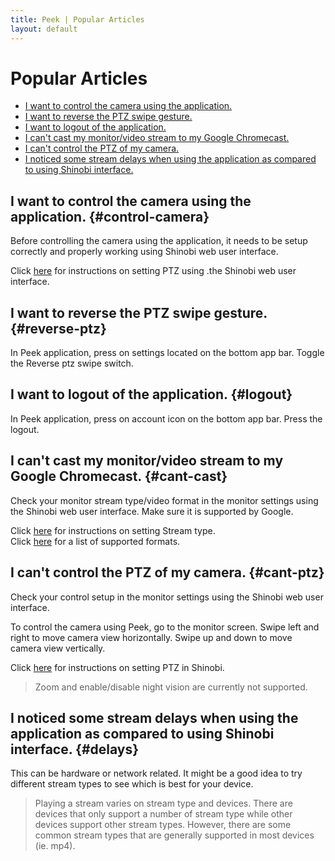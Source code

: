 ```yaml
---
title: Peek | Popular Articles
layout: default
---
```

# Popular Articles


* [I want to control the camera using the application.](#control-camera)
* [I want to reverse the PTZ swipe gesture.](#reverse-ptz)
* [I want to logout of the application.](#logout)
* [I can't cast my monitor/video stream to my Google Chromecast.](#cant-cast)
* [I can't control the PTZ of my camera.](#cant-ptz)
* [I noticed some stream delays when using the application as compared to using Shinobi interface.](#delays)


## I want to control the camera using the application. {#control-camera}

Before controlling the camera using the application, it needs to be setup correctly and properly working using Shinobi web user interface.

Click [here](https://shinobi.video/articles/2018-11-24-how-to-setup-ptz-in-shinobi) for instructions on setting PTZ using .the Shinobi web user interface.


## I want to reverse the PTZ swipe gesture. {#reverse-ptz}

In Peek application, press on settings located on the bottom app bar. Toggle the Reverse ptz swipe switch.


## I want to logout of the application. {#logout}

In Peek application, press on account icon on the bottom app bar. Press the logout.


## I can't cast my monitor/video stream to my Google Chromecast. {#cant-cast}

Check your monitor stream type/video format in the monitor settings using the Shinobi web user interface. Make sure it is supported by Google. 

Click [here](https://shinobi.video/docs/settings#content-stream) for instructions on setting Stream type.  
Click [here](https://developers.google.com/cast/docs/media) for a list of supported formats.


## I can't control the PTZ of my camera. {#cant-ptz}

Check your control setup in the monitor settings using the Shinobi web user interface. 

To control the camera using Peek, go to the monitor screen. Swipe left and right to move camera view horizontally. Swipe up and down to move camera view vertically.

Click [here](https://shinobi.video/articles/2018-11-24-how-to-setup-ptz-in-shinobi) for instructions on setting PTZ in Shinobi.

> Zoom and enable/disable night vision are currently not supported.

## I noticed some stream delays when using the application as compared to using Shinobi interface. {#delays}

This can be hardware or network related. It might be a good idea to try different stream types to see which is best for your device.

> Playing a stream varies on stream type and devices. There are devices that only support a number of stream type while other devices support other stream types. However, there are some common stream types that are generally supported in most devices (ie. mp4).

